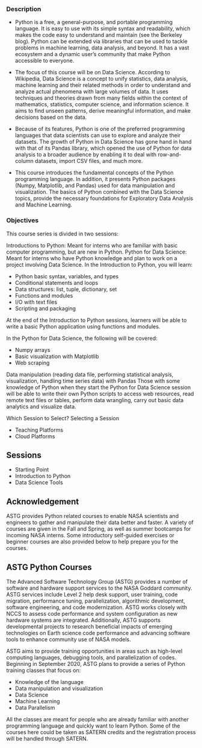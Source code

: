 ### Description
- Python is a free, a general-purpose, and portable programming language. It is easy to use with its simple syntax and readability, which makes the code easy to understand and maintain (see the Berkeley blog). Python can be extended via libraries that can be used to tackle problems in machine learning, data analysis, and beyond. It has a vast ecosystem and a dynamic user’s community that make Python accessible to everyone.

- The focus of this course will be on Data Science. According to Wikipedia, Data Science is a concept to unify statistics, data analysis, machine learning and their related methods in order to understand and analyze actual phenomena with large volumes of data. It uses techniques and theories drawn from many fields within the context of mathematics, statistics, computer science, and information science. It aims to find unseen patterns, derive meaningful information, and make decisions based on the data.

- Because of its features, Python is one of the preferred programming languages that data scientists can use to explore and analyze their datasets. The growth of Python in Data Science has gone hand in hand with that of its Pandas library, which opened the use of Python for data analysis to a broader audience by enabling it to deal with row-and-column datasets, import CSV files, and much more.

- This course introduces the fundamental concepts of the Python programming language. In addition, it presents Python packages (Numpy, Matplotlib, and Pandas) used for data manipulation and visualization. The basics of Python combined with the Data Science topics, provide the necessary foundations for Exploratory Data Analysis and Machine Learning.

### Objectives
This course series is divided in two sessions:

Introductions to Python: Meant for interns who are familiar with basic computer programming, but are new in Python.
Python for Data Science: Meant for interns who have Python knowledge and plan to work on a project involving Data Science.
In the Introduction to Python, you will learn:
- Python basic syntax, variables, and types
- Conditional statements and loops
- Data structures: list, tuple, dictionary, set
- Functions and modules
- I/O with text files
- Scripting and packaging

At the end of the Introduction to Python sessions, learners will be able to write a basic Python application using functions and modules.

In the Python for Data Science, the following will be covered:
- Numpy arrays
- Basic visualization with Matplotlib
- Web scraping

Data manipulation (reading data file, performing statistical analysis, visualization, handling time series data) with Pandas
Those with some knowledge of Python when they start the Python for Data Science session will be able to write their own Python scripts to access web resources, read remote text files or tables, perform data wrangling, carry out basic data analytics and visualize data.

Which Session to Select?
Selecting a Session
- Teaching Platforms
- Cloud Platforms

## Sessions
- Starting Point
- Introduction to Python
- Data Science Tools

## Acknowledgement
ASTG provides Python related courses to enable NASA scientists and engineers to gather and manipulate their data better and faster. A variety of courses are given in the Fall and Spring, as well as summer bootcamps for incoming NASA interns. Some introductory self-guided exercises or beginner courses are also provided below to help prepare you for the courses.

## ASTG Python Courses
The Advanced Software Technology Group (ASTG) provides a number of software and hardware support services to the NASA Goddard community. ASTG services include Level 2 help desk support, user training, code migration, performance tuning, parallelization, algorithmic development, software engineering, and code modernization. ASTG works closely with NCCS to assess code performance and system configuration as new hardware systems are integrated. Additionally, ASTG supports developmental projects to research beneficial impacts of emerging technologies on Earth science code performance and advancing software tools to enhance community use of NASA models.

ASTG aims to provide training opportunities in areas such as high-level computing languages, debugging tools, and parallelization of codes. Beginning in September 2020, ASTG plans to provide a series of Python training classes that focus on:
- Knowledge of the language
- Data manipulation and visualization
- Data Science
- Machine Learning
- Data Parallelism

All the classes are meant for people who are already familiar with another programming language and quickly want to learn Python. Some of the courses here could be taken as SATERN credits and the registration process will be handled through SATERN.

